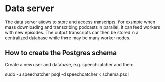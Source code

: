 # Data server

The data server allows to store and access transcripts. For example when mass downloading and transcribing podcasts in parallel, it can feed workers with new episodes. The output transcripts can then be stored in a centralized database while there may be many worker nodes.

## How to create the Postgres schema

Create a new user and database, e.g. speechcatcher and then:

sudo -u speechatcher psql -d speechcatcher < schema.psql
